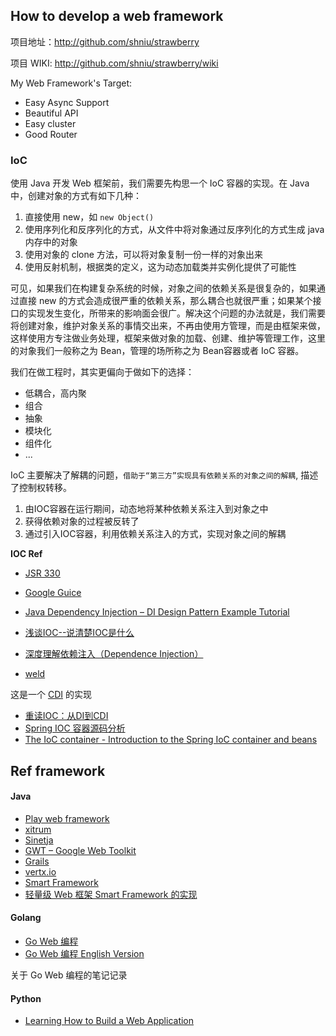 
## How to develop a web framework
 

项目地址：http://github.com/shniu/strawberry

项目 WIKI: http://github.com/shniu/strawberry/wiki

My Web Framework's Target:

- Easy Async Support
- Beautiful API
- Easy cluster
- Good Router


### IoC

使用 Java 开发 Web 框架前，我们需要先构思一个 IoC 容器的实现。在 Java 中，创建对象的方式有如下几种：

1. 直接使用 new，如 `new Object()`
2. 使用序列化和反序列化的方式，从文件中将对象通过反序列化的方式生成 java 内存中的对象
3. 使用对象的 clone 方法，可以将对象复制一份一样的对象出来
4. 使用反射机制，根据类的定义，这为动态加载类并实例化提供了可能性

可见，如果我们在构建复杂系统的时候，对象之间的依赖关系是很复杂的，如果通过直接 new 的方式会造成很严重的依赖关系，那么耦合也就很严重；如果某个接口的实现发生变化，所带来的影响面会很广。解决这个问题的办法就是，我们需要将创建对象，维护对象关系的事情交出来，不再由使用方管理，而是由框架来做，这样使用方专注做业务处理，框架来做对象的加载、创建、维护等管理工作，这里的对象我们一般称之为 Bean，管理的场所称之为 Bean容器或者 IoC 容器。

我们在做工程时，其实更偏向于做如下的选择：

- 低耦合，高内聚
- 组合
- 抽象
- 模块化
- 组件化
- ...

IoC 主要解决了解耦的问题，`借助于“第三方”实现具有依赖关系的对象之间的解耦`, 描述了控制权转移。

1. 由IOC容器在运行期间，动态地将某种依赖关系注入到对象之中
2. 获得依赖对象的过程被反转了
3. 通过引入IOC容器，利用依赖关系注入的方式，实现对象之间的解耦

**IOC Ref**

- [JSR 330](https://github.com/javax-inject/javax-inject)
- [Google Guice](https://github.com/google/guice/wiki/JSR330)
- [Java Dependency Injection – DI Design Pattern Example Tutorial](https://www.journaldev.com/2394/java-dependency-injection-design-pattern-example-tutorial)
- [浅谈IOC--说清楚IOC是什么](https://www.cnblogs.com/DebugLZQ/archive/2013/06/05/3107957.html)
- [深度理解依赖注入（Dependence Injection）](http://www.cnblogs.com/xingyukun/archive/2007/10/20/931331.html)

- [weld](http://weld.cdi-spec.org/)

这是一个 [CDI](http://cdi-spec.org/) 的实现

- [重读IOC：从DI到CDI](http://softlab.sdut.edu.cn/blog/subaochen/2013/06/%E9%87%8D%E8%AF%BBiocdi/)
- [Spring IOC 容器源码分析](http://www.importnew.com/27469.html)
- [The IoC container - Introduction to the Spring IoC container and beans](https://docs.spring.io/spring/docs/3.2.x/spring-framework-reference/html/beans.html)

## Ref framework

#### Java

- [Play web framework](https://www.playframework.com/)
- [xitrum](https://xitrum-framework.github.io/)
- [Sinetja](https://github.com/sinetja/sinetja)
- [GWT – Google Web Toolkit](http://www.gwtproject.org/)
- [Grails](https://grails.org/)
- [vertx.io](https://vertx.io/docs/)
- [Smart Framework](https://gitee.com/huangyong/smart-framework)
- [轻量级 Web 框架 Smart Framework 的实现](https://my.oschina.net/huangyong/blog/158546)


#### Golang

- [Go Web 编程](https://astaxie.gitbooks.io/build-web-application-with-golang/zh/)
- [Go Web 编程 English Version](https://astaxie.gitbooks.io/build-web-application-with-golang/en/)

关于 Go Web 编程的笔记记录

#### Python

- [Learning How to Build a Web Application](https://medium.com/@rchang/learning-how-to-build-a-web-application-c5499bd15c8f)
